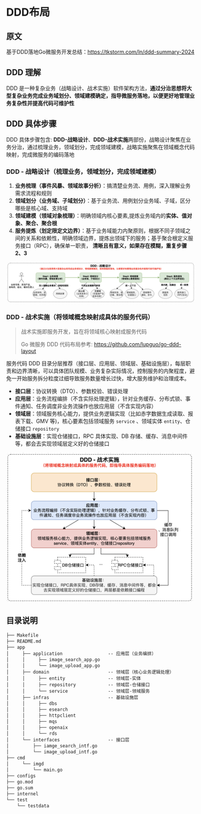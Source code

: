 # DDD布局

## 原文

基于DDD落地Go微服务开发总结：https://tkstorm.com/ln/ddd-summary-2024

## DDD 理解

DDD 是一种复杂业务（战略设计、战术实施）软件架构方法，**通过分治思想将大型复杂业务完成业务域划分、领域建模确定，指导微服务落地，以便更好地管理业务复杂性并提高代码可维护性**

## DDD 具体步骤

DDD 具体步骤包含: **DDD-战略设计**、**DDD-战术实施**两部份，战略设计聚焦在业务分治，通过梳理业务，领域划分，完成领域建模，战略实施聚焦在领域概念代码映射，完成微服务的编码落地

### DDD - 战略设计（梳理业务，领域划分，完成领域建模）

1. **业务梳理（事件风暴、领域故事分析）**：搞清楚业务流、用例，深入理解业务需求流程和规则
2. **领域划分（业务域、子域划分）**：基于业务流、用例划分业务域、子域，区分哪些是核心域、支持域
3. **领域建模（领域对象梳理）**：明确领域内核心要素,提炼业务域内的**实体、值对象、聚合、聚合根**
4. **服务提炼（划定限定文边界）**：基于业务域能力内聚原则，根据不同子领域之间的关系和依赖性，明确领域边界，提炼出领域下的服务；基于聚合根定义服务接口（RPC），确保单一职责，
   **清晰且有意义，如果存在模糊，重复步骤 2、3**

![DDD-战略设计](/doc/DDD-战略设计.png)

### DDD - 战术实施（将领域概念映射成具体的服务代码）

> 战术实施即服务开发，旨在将领域核心映射成服务代码
>
> Go 微服务 DDD 代码布局参考: https://github.com/lupguo/go-ddd-layout

服务代码 DDD 目录分层推荐（接口层、应用层、领域层、基础设施层），每层职责和边界清晰，可以具体团队规模、业务复杂实际情况，控制服务的内聚程度，避免一开始服务拆分粒度过细导致服务数量增长过快，增大服务维护和治理成本。

- **接口层**：协议转换（DTO）、参数校验、错误处理
- **应用层**：业务流程编排（不含实际处理逻辑），针对业务缓存、分布式锁、事件通知、任务调度非业务流操作也放应用层（不含实现内容）
- **领域层**：领域服务核心能力，提供业务逻辑实现（比如赤字数据生成读取、报表下载、GMV 等)，核心要素包括领域服务 `service`
  、领域实体 `entity`、仓储接口 `repository`
- **基础设施层**：实现仓储接口，RPC 具体实现、DB 存储、缓存、消息中间件等，都会去实现领域层定义好的仓储接口

<img src="/doc/DDD-战术实施.png" width="500px" />

## 目录说明

```
├── Makefile
├── README.md
├── app
│     ├── application                 -- 应用层（业务编排）
│     │     ├── image_search_app.go
│     │     └── image_upload_app.go
│     ├── domain                      -- 领域层（核心业务逻辑处理）
│     │     ├── entity                -- 领域层-实体
│     │     ├── repository            -- 领域层-仓储接口
│     │     └── service               -- 领域层-领域服务
│     ├── infras                      -- 基础设施层
│     │     ├── dbs
│     │     ├── esearch
│     │     ├── httpclient
│     │     ├── mqs
│     │     ├── openaix
│     │     └── rds
│     └── interfaces                  -- 接口层
│         ├── iamge_search_intf.go
│         └── image_upload_intf.go
├── cmd
│     └── imgd
│         └── main.go
├── configs
├── go.mod
├── go.sum
├── internel
└── test
    └── testdata
```
